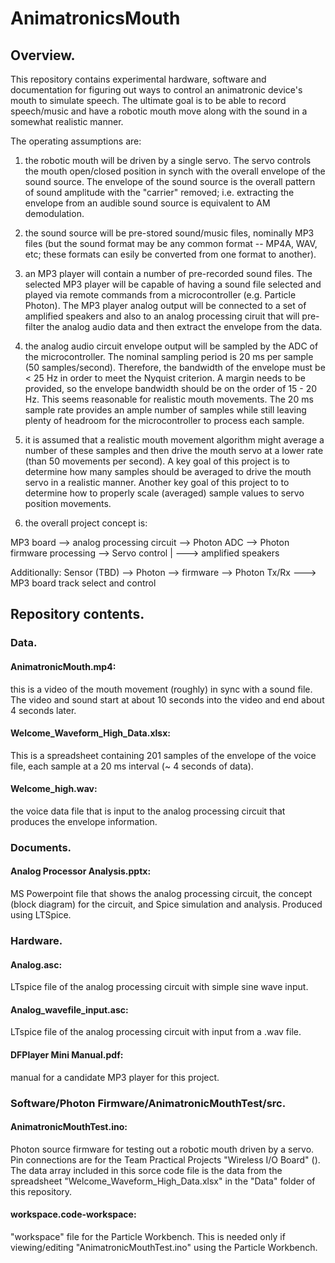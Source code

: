 # AnimatronicsMouth

## Overview.
This repository contains experimental hardware, software and documentation for figuring out
ways to control an animatronic device's mouth to simulate speech.  The ultimate goal is to
be able to record speech/music and have a robotic mouth move along with the sound in a 
somewhat realistic manner.

The operating assumptions are:
1. the robotic mouth will be driven by a single servo.  The servo controls the mouth open/closed
position in synch with the overall envelope of the sound source.  The envelope of the sound source
is the overall pattern of sound amplitude with the "carrier" removed; i.e. extracting the
envelope from an audible sound source is equivalent to AM demodulation.

2. the sound source will be pre-stored sound/music files, nominally MP3 files (but the sound format
may be any common format -- MP4A, WAV, etc; these formats can esily be converted from one format to another).

3. an MP3 player will contain a number of pre-recorded sound files.  The selected MP3 player will be capable
of having a sound file selected and played via remote commands from a microcontroller (e.g. Particle Photon).
The MP3 player analog output will be connected to a set of amplified speakers and also to an analog
processing ciruit that will pre-filter the analog audio data and then extract the envelope from the data.

4. the analog audio circuit envelope output will be sampled by the ADC of the microcontroller.  The nominal
sampling period is 20 ms per sample (50 samples/second). Therefore, the bandwidth of the envelope must be < 25 Hz
in order to meet the Nyquist criterion.  A margin needs to be provided, so the envelope bandwidth should be on
the order of 15 - 20 Hz. This seems reasonable for realistic mouth movements.  The 20 ms sample rate provides
an ample number of samples while still leaving plenty of headroom for the microcontroller to process each sample.

5. it is assumed that a realistic mouth movement algorithm might average a number of these samples and then drive
the mouth servo at a lower rate (than 50 movements per second).  A key goal of this project is to determine
how many samples should be averaged to drive the mouth servo in a realistic manner.  Another key goal of this 
project to to determine how to properly scale (averaged) sample values to servo position movements.

6. the overall project concept is:

MP3 board --> analog processing circuit --> Photon ADC --> Photon firmware processing --> Servo control
       |
        ---> amplified speakers

Additionally:
Sensor (TBD) --> Photon --> firmware --> Photon Tx/Rx ---> MP3 board track select and control

## Repository contents.
### Data.
#### AnimatronicMouth.mp4: 
this is a video of the mouth movement (roughly) in sync with
a sound file.  The video and sound start at about 10 seconds into the video and end
about 4 seconds later.

#### Welcome_Waveform_High_Data.xlsx:  
This is a spreadsheet containing 201 samples of the
envelope of the voice file, each sample at a 20 ms interval (~ 4 seconds of data).

#### Welcome_high.wav:  
the voice data file that is input to the analog processing circuit that
produces the envelope information.

### Documents.
#### Analog Processor Analysis.pptx:  
MS Powerpoint file that shows the analog processing circuit, the 
concept (block diagram) for the circuit, and Spice simulation and analysis.  Produced using LTSpice.

### Hardware.
#### Analog.asc: 
LTspice file of the analog processing circuit with simple sine wave input.

#### Analog_wavefile_input.asc:  
LTspice file of the analog processing circuit with input from a .wav file.

#### DFPlayer Mini Manual.pdf:  
manual for a candidate MP3 player for this project.

### Software/Photon Firmware/AnimatronicMouthTest/src.
#### AnimatronicMouthTest.ino:  
Photon source firmware for testing out a robotic mouth driven
by a servo. Pin connections are for the Team Practical Projects "Wireless I/O Board"
(). The data array included in this sorce code file is the data from the spreadsheet
"Welcome_Waveform_High_Data.xlsx" in the "Data" folder of this repository.

#### workspace.code-workspace: 
"workspace" file for the Particle Workbench.  This is needed only if
viewing/editing "AnimatronicMouthTest.ino" using the Particle Workbench.
